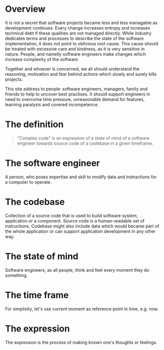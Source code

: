 # Overview
It is not a secret that software projects became less and less managable as development continues. Every change increases entropy and increases technical debt if these qualities are not managed directly. While industry dedicates terms and processes to describe the state of the software implementation, it does not point to oblivious root cause. This cause should be treated with excessive care and kindness, as it is very sensitive in nature. People, and namelly software engineers make changes which increase complexity of the software.

Together and whoever is concerned, we all should understand the reasoning, motivation and fear behind actions which slowly and surely kills projects.

This site address to people: software engineers, managers, family and friends to help to uncover best practises. It should support engineers in need to overcome time pressure, unreasonable demand for features, learning paralysis and covered incompetence. 




# The definition 

> "Complex code" is an expression of a state of mind of a software engineer towards source code of a codebase in a given timeframe.

# The software engineer
A person, who poses expertise and skill to modify data and instractions for a computer to operate.

# The codebase
Collection of a source code that is used to build software system, application or a component.
Source code is a human-readable set of instructions. Codebase might also include data which would became part of the whole application or can support application development in any other way.

# The state of mind
Software engineers, as all people, think and feel every moment they do something. 

# The time frame 
For simplisity, let's use current moment as reference point in time, e.g. now.

# The expression 
The expression is the process of making known one's thoughts or feelings.
